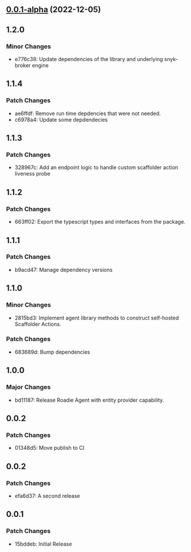 ## [0.0.1-alpha](https://github.com/RoadieHQ/roadie-agent/compare/v0.0.1-alpha2...v0.0.1-alpha) (2022-12-05)

## 1.2.0

### Minor Changes

- e776c38: Update dependencies of the library and underlying snyk-broker engine

## 1.1.4

### Patch Changes

- ae6ffdf: Remove run time depdencies that were not needed.
- c6978a4: Update some depdendecies

## 1.1.3

### Patch Changes

- 328967c: Add an endpoint logic to handle custom scaffolder action liveness probe

## 1.1.2

### Patch Changes

- 663ff02: Export the typescript types and interfaces from the package.

## 1.1.1

### Patch Changes

- b9acd47: Manage dependency versions

## 1.1.0

### Minor Changes

- 2815bd3: Implement agent library methods to construct self-hosted Scaffolder Actions.

### Patch Changes

- 683689d: Bump dependencies

## 1.0.0

### Major Changes

- bd11187: Release Roadie Agent with entity provider capability.

## 0.0.2

### Patch Changes

- 01348d5: Move publish to CI

## 0.0.2

### Patch Changes

- efa6d37: A second release

## 0.0.1

### Patch Changes

- 15bddeb: Initial Release

